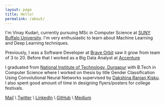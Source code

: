 ```yaml
---
layout: page
title: Hello!
permalink: /about/
--- 
```

I'm Vinay Kudari, currently pursuing MSc in Computer Science at [SUNY Buffalo University](https://engineering.buffalo.edu/computer-science-engineering/graduate/degrees-and-programs/ms-in-computer-science-and-engineering.html). I'm very enthusiastic to learn about Machine Learning and Deep Learning techniques. 

Previously, I was a Software Developer at [Brave Orbit](braveorbit.io) saw it grow from team of 3 to 20. Before that I worked as a Big Data Analyst at [Accenture](https://www.accenture.com/in-en/services/data-analytics-index)

I graduated from [National Institute of Technology, Durgapur](http://nitdgp.ac.in/) with B.Tech in Computer Science where I worked on thesis by title Gender Classification Using Convolutional Neural Networks supervised by [Dakshina Ranjan Kisku](https://nitdgp.ac.in/department/computer-science-engineering/faculty-1/dakshina-ranjan-kisku). I also spent good amount of time in designing flyers/posters for college festivals.

[Mail](mailto:vinay.kudari30@gmail.com) \ [Twitter](https://twitter.com/KudariVinay) \ [LinkedIn](https://www.linkedin.com/in/vinaykudari) \ [GitHub](https://github.com/vinaykudari) \ [Medium](http://medium.com/@vinaykudari)


